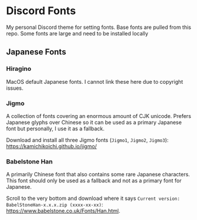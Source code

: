 # Discord Fonts

My personal Discord theme for setting fonts. Base fonts are pulled from this repo. Some fonts are large and need to be installed locally

## Japanese Fonts

### Hiragino

MacOS default Japanese fonts. I cannot link these here due to copyright issues.

### Jigmo

A collection of fonts covering an enormous amount of CJK unicode. Prefers Japanese glyphs over Chinese so it can be used as a primary Japanese font but personally, I use it as a fallback.

Download and install all three Jigmo fonts (`Jigmo1`, `Jigmo2`, `Jigmo3`): https://kamichikoichi.github.io/jigmo/

### Babelstone Han

A primarily Chinese font that also contains some rare Japanese characters. This font should only be used as a fallback and not as a primary font for Japanese.

Scroll to the very bottom and download where it says `Current version: BabelStoneHan-x.x.x.zip (xxxx-xx-xx)`: https://www.babelstone.co.uk/Fonts/Han.html.

